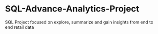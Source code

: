 # SQL-Advance-Analytics-Project
SQL Project focused on explore, summarize and gain insights from end to end retail data
